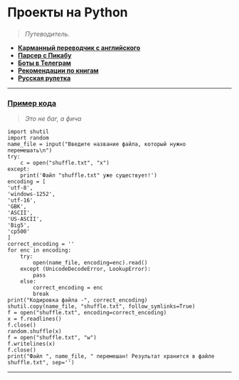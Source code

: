 # Проекты на Python

### 
> *Путеводитель.*
* [**Карманный переводчик с английского**](https://github.com/i-galimov/python/blob/main/projects/translate/lite_tutor_english1.0.py)
* [**Парсер с Пикабу**](https://github.com/i-galimov/python/blob/main/projects/parser/parser-pikabu.py)
* [**Боты в Телеграм**](https://github.com/i-galimov/python/tree/main/projects/Python_bot)
* [**Рекомендации по книгам**](https://github.com/i-galimov/python/blob/main/projects/books/my_favorite_books.py)
* [**Русская рулетка**](https://github.com/i-galimov/python/blob/main/projects/roulette/roulette.py)
---
### [Пример кода](https://github.com/i-galimov/python/blob/main/projects/shuffle/shuffle_str.py) 
> *Это не баг, а фича*
```
import shutil
import random
name_file = input("Введите название файла, который нужно перемешать\n")
try:
    c = open("shuffle.txt", "x")
except:
    print('Файл "shuffle.txt" уже существует!')
encoding = [
'utf-8',
'windows-1252',
'utf-16',
'GBK',
'ASCII',
'US-ASCII',
'Big5',
'cp500'
]
correct_encoding = ''
for enc in encoding:
    try:
        open(name_file, encoding=enc).read()
    except (UnicodeDecodeError, LookupError):
        pass
    else:
        correct_encoding = enc
        break
print("Кодировка файла -", correct_encoding)
shutil.copy(name_file, "shuffle.txt", follow_symlinks=True)
f = open("shuffle.txt", encoding=correct_encoding) 
x = f.readlines() 
f.close()
random.shuffle(x)
f = open("shuffle.txt", "w")
f.writelines(x)
f.close()
print("Файл ", name_file, " перемешан! Результат хранится в файле shuffle.txt", sep='')
```
********

